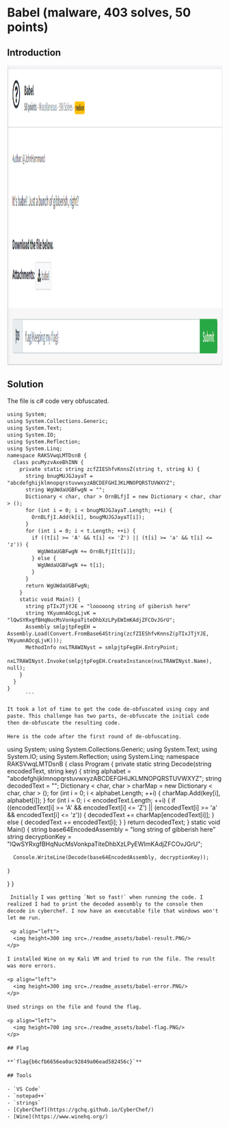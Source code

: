 # Babel (malware, 403 solves, 50 points)

## Introduction

<p align="left">
  <img height=700 img src=./readme_assets/babel-challenge.PNG/>
</p>

## Solution

The file is c# code very obfuscated.

```
using System;
using System.Collections.Generic;
using System.Text;
using System.IO;
using System.Reflection;
using System.Linq;
namespace RAKSVwqLMTDsnB {
  class pcuMyzvAxeBhINN {
    private static string zcfZIEShfvKnnsZ(string t, string k) {
      string bnugMUJGJayaT = "abcdefghijklmnopqrstuvwxyzABCDEFGHIJKLMNOPQRSTUVWXYZ";
      string WgUWdaUGBFwgN = "";
      Dictionary < char, char > OrnBLfjI = new Dictionary < char, char > ();
      for (int i = 0; i < bnugMUJGJayaT.Length; ++i) {
        OrnBLfjI.Add(k[i], bnugMUJGJayaT[i]);
      }
      for (int i = 0; i < t.Length; ++i) {
        if ((t[i] >= 'A' && t[i] <= 'Z') || (t[i] >= 'a' && t[i] <= 'z')) {
          WgUWdaUGBFwgN += OrnBLfjI[t[i]];
        } else {
          WgUWdaUGBFwgN += t[i];
        }
      }
      return WgUWdaUGBFwgN;
    }
    static void Main() {
      string pTIxJTjYJE = "looooong string of giberish here"
	  string YKyumnAOcgLjvK = "lQwSYRxgfBHqNucMsVonkpaTiteDhbXzLPyEWImKAdjZFCOvJGrU";
      Assembly smlpjtpFegEH = Assembly.Load(Convert.FromBase64String(zcfZIEShfvKnnsZ(pTIxJTjYJE, YKyumnAOcgLjvK)));
      MethodInfo nxLTRAWINyst = smlpjtpFegEH.EntryPoint;
      nxLTRAWINyst.Invoke(smlpjtpFegEH.CreateInstance(nxLTRAWINyst.Name), null);
    }
  }
}
	  ```
	  
It took a lot of time to get the code de-obfuscated using copy and paste. This challenge has two parts, de-obfuscate the initial code then de-obfuscate the resulting code.

Here is the code after the first round of de-obfuscating.

```
using System;
using System.Collections.Generic;
using System.Text;
using System.IO;
using System.Reflection;
using System.Linq;
namespace RAKSVwqLMTDsnB {
  class Program {
    private static string Decode(string encodedText, string key) 
    {
      string alphabet = "abcdefghijklmnopqrstuvwxyzABCDEFGHIJKLMNOPQRSTUVWXYZ";
      string decodedText = "";
      Dictionary < char, char > charMap = new Dictionary < char, char > ();
      for (int i = 0; i < alphabet.Length; ++i) 
      {
        charMap.Add(key[i], alphabet[i]);
      }
      for (int i = 0; i < encodedText.Length; ++i) 
      {
        if ((encodedText[i] >= 'A' && encodedText[i] <= 'Z') || (encodedText[i] >= 'a' && encodedText[i] <= 'z')) {
          decodedText += charMap[encodedText[i]];
        } else {
          decodedText += encodedText[i];
        }
      }
      return decodedText;
    }
    static void Main() 
    {
      string base64EncodedAssembly = "long string of gibberish here"
	  string decryptionKey = "lQwSYRxgfBHqNucMsVonkpaTiteDhbXzLPyEWImKAdjZFCOvJGrU";

      Console.WriteLine(Decode(base64EncodedAssembly, decryptionKey));
      
    }
  }
}

```
 Initially I was getting `Not so fast!` when running the code. I realized I had to print the decoded assembly to the console then decode in cyberchef. I now have an executable file that windows won't let me run.
 
 <p align="left">
  <img height=300 img src=./readme_assets/babel-result.PNG/>
</p>

I installed Wine on my Kali VM and tried to run the file. The result was more errors.

<p align="left">
  <img height=300 img src=./readme_assets/babel-error.PNG/>
</p>

Used strings on the file and found the flag.

<p align="left">
  <img height=700 img src=./readme_assets/babel-flag.PNG/>
</p>

## Flag

**`flag{b6cfb6656ea0ac92849a06ead582456c}`**

## Tools

- `VS Code`
- `notepad++`
- `strings`
- [CyberChef](https://gchq.github.io/CyberChef/)
- [Wine](https://www.winehq.org/)





